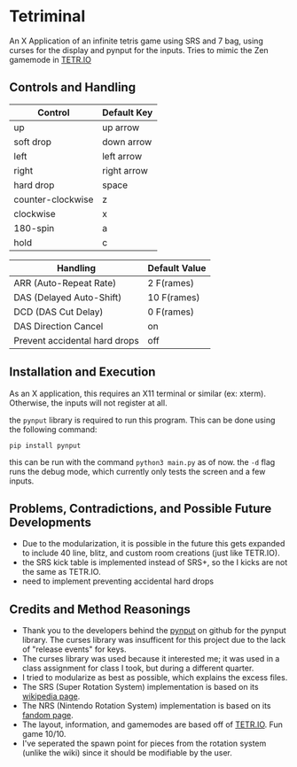 # Tetriminal
An X Application of an infinite tetris game using SRS and 7 bag, using curses for the display and pynput for the inputs. Tries to mimic the Zen gamemode in [TETR.IO](https://tetr.io/)

## Controls and Handling
| Control | Default Key |
| ------- | ----------- |
| up | up arrow |
| soft drop | down arrow |
| left | left arrow |
| right | right arrow |
| hard drop | space |
| counter-clockwise | z |
| clockwise | x |
| 180-spin | a |
| hold | c |

| Handling | Default Value |
| -------- | ------------- |
| ARR (Auto-Repeat Rate) | 2 F(rames) |
| DAS (Delayed Auto-Shift) | 10 F(rames) |
| DCD (DAS Cut Delay) | 0 F(rames) |
| DAS Direction Cancel | on |
| Prevent accidental hard drops | off |

## Installation and Execution
As an X application, this requires an X11 terminal or similar (ex: xterm). Otherwise, the inputs will not register at all.

the `pynput` library is required to run this program. This can be done using the following command:

```pip install pynput```

this can be run with the command `python3 main.py` as of now. the `-d` flag runs the debug mode, which currently only tests the screen and a few inputs.

## Problems, Contradictions, and Possible Future Developments
- Due to the modularization, it is possible in the future this gets expanded to include 40 line, blitz, and custom room creations (just like TETR.IO).
- the SRS kick table is implemented instead of SRS+, so the I kicks are not the same as TETR.IO.
- need to implement preventing accidental hard drops

## Credits and Method Reasonings
- Thank you to the developers behind the [pynput](https://github.com/moses-palmer/pynput) on github for the pynput library. The curses library was insufficent for this project due to the lack of "release events" for keys.
- The curses library was used because it interested me; it was used in a class assignment for class I took, but during a different quarter.
- I tried to modularize as best as possible, which explains the excess files.
- The SRS (Super Rotation System) implementation is based on its [wikipedia page](https://tetris.wiki/Super_Rotation_System).
- The NRS (Nintendo Rotation System) implementation is based on its [fandom page](https://tetris.fandom.com/wiki/Nintendo_Rotation_System).
- The layout, information, and gamemodes are based off of [TETR.IO](https://tetr.io/). Fun game 10/10.
- I've seperated the spawn point for pieces from the rotation system (unlike the wiki) since it should be modifiable by the user.